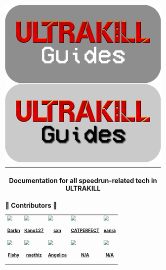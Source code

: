 ![ULTRADOCS (light)](/images/ultraguides-light-github.png#gh-dark-mode-only)
![ULTRADOCS (dark)](/images/ultraguides-dark-github.png#gh-light-mode-only)

***

<h2 align="center">
    Documentation for all speedrun-related tech in ULTRAKILL
</h2>

## 💜 Contributors 💜

<table id='credit'>
<tr>
  <td id='Darkn'>
  <a href='https://github.com/NotDarkn'>
  <img src='https://github.com/NotDarkn.png' width='140px;'>
</a>
  <h4 align='center'><a href='https://darkn.bio'>Darkn</a></h4>
</td>
  <td id='Kano127'>
  <a href='https://github.com/Kano127'>
  <img src='https://github.com/Kano127.png' width='140px;'>
</a>
  <h4 align='center'><a href='https://www.speedrun.com/users/Kano127'>Kano127</a></h4>
</td>
  <td id='kiacxn'>
  <a href='https://github.com/kiacxn'>
  <img src='https://i.imgur.com/7J2Sa1p.jpeg' width='140px;'>
</a>
  <h4 align='center'><a href='https://www.speedrun.com/users/kiacxn'>cxn</a></h4>
</td>
  <td id='CATPERFECT'>
  <a href='https://github.com/AshleyPerfect'>
  <img src='https://github.com/AshleyPerfect.png' width='140px;'>
</a>
  <h4 align='center'><a href='https://www.speedrun.com/users/CATPERFECT'>CATPERFECT</a></h4>
</td>
  <td id='eanra'>
  <a href='https://github.com/okEanra'>
  <img src='https://i.imgur.com/lSp87BL.jpeg' width='140px;'>
</a>
  <h4 align='center'><a href='https://www.speedrun.com/users/eanra'>eanra</a></h4>
</td>
</tr>

<tr>
  <td id='FishyBandit'>
  <a href='https://github.com/FishyBandit'>
  <img src='https://i.imgur.com/3qm9q4h.png' width='140px;'>
</a>
  <h4 align='center'><a href='https://speedrun.com/users/FishyBandit'>Fishy</a></h4>
</td>
  <td id='nsethiz'>
  <a href='https://github.com/nsethiz'>
  <img src='https://cdn.discordapp.com/avatars/1136820300634390598/5db23dab689848bd618d4c2ec03e03c4.png' width='140px;'>
</a>
  <h4 align='center'><a href='https://speedrun.com/users/nsethiz'>nsethiz</a></h4>
</td>
  <td id='angelica'>
  <a href='https://github.com/eternal664'>
  <img src='https://cdn.discordapp.com/avatars/701260885645328444/840d13069db2876346824f7478399012.png' width='140px;'>
</a>
  <h4 align='center'><a href='https://bypassi.me'>Angelica</a></h4>
</td>
  <td id='N/A'>
  <a href='https://google.com'>
  <img src='https://cdn.discordapp.com/channel-icons/1338601375847682108/28665b053b4fa2408f202032b09a8fa1.png' width='140px;'>
</a>
  <h4 align='center'><a href='https://google.com'>N/A</a></h4>
</td>
  <td id='N/A'>
  <a href='https://google.com'>
  <img src='https://cdn.discordapp.com/channel-icons/1338601375847682108/28665b053b4fa2408f202032b09a8fa1.png' width='140px;'>
</a>
  <h4 align='center'><a href='https://google.com'>N/A</a></h4>
</td>
</tr>
</table>